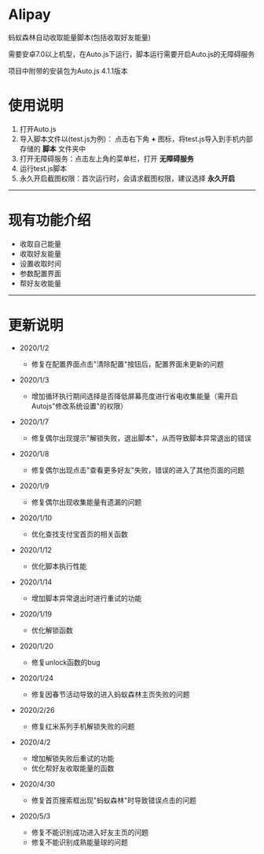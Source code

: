 # Alipay
蚂蚁森林自动收取能量脚本(包括收取好友能量)

需要安卓7.0以上机型，在Auto.js下运行，脚本运行需要开启Auto.js的无障碍服务

项目中附带的安装包为Auto.js 4.1.1版本
# 使用说明
1. 打开Auto.js
2. 导入脚本文件以(test.js为例)：
点击右下角 **+** 图标，将test.js导入到手机内部存储的 **脚本** 文件夹中
3. 打开无障碍服务：点击左上角的菜单栏，打开 **无障碍服务**
4. 运行test.js脚本
5. 永久开启截图权限：首次运行时，会请求截图权限，建议选择 **永久开启**
---
# 现有功能介绍
- 收取自己能量
- 收取好友能量
- 设置收取时间
- 参数配置界面
- 帮好友收能量
---
# 更新说明
- 2020/1/2 
    - 修复在配置界面点击"清除配置"按钮后，配置界面未更新的问题

- 2020/1/3
    - 增加循环执行期间选择是否降低屏幕亮度进行省电收集能量（需开启Autojs"修改系统设置"的权限）

- 2020/1/7
    - 修复偶尔出现提示"解锁失败，退出脚本"，从而导致脚本异常退出的错误

- 2020/1/8
    - 修复偶尔出现点击"查看更多好友"失败，错误的进入了其他页面的问题

- 2020/1/9
    - 修复偶尔出现收集能量有遗漏的问题

- 2020/1/10
    - 优化查找支付宝首页的相关函数

- 2020/1/12
    - 优化脚本执行性能

- 2020/1/14
    - 增加脚本异常退出时进行重试的功能

- 2020/1/19
    - 优化解锁函数
    
- 2020/1/20
    - 修复unlock函数的bug

- 2020/1/24
    - 修复因春节活动导致的进入蚂蚁森林主页失败的问题

- 2020/2/26
    - 修复红米系列手机解锁失败的问题

- 2020/4/2
    - 增加解锁失败后重试的功能
    - 优化帮好友收取能量的函数

- 2020/4/30
    - 修复首页搜索框出现"蚂蚁森林"时导致错误点击的问题

- 2020/5/3
    - 修复不能识别成功进入好友主页的问题
    - 修复不能识别成熟能量球的问题